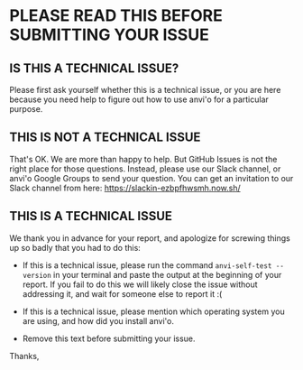 PLEASE READ THIS BEFORE SUBMITTING YOUR ISSUE
=============================================

IS THIS A TECHNICAL ISSUE?
---------------------------------------------
Please first ask yourself whether this is a technical issue, or you are here because you need help to figure out how to use anvi'o for a particular purpose.

THIS IS NOT A TECHNICAL ISSUE
---------------------------------------------
That's OK. We are more than happy to help. But GitHub Issues is not the right place for those questions. Instead, please use our Slack channel, or anvi'o Google Groups to send your question. You can get an invitation to our Slack channel from here: https://slackin-ezbpfhwsmh.now.sh/

THIS IS A TECHNICAL ISSUE
---------------------------------------------
We thank you in advance for your report, and apologize for screwing things up so badly that you had to do this:

 * If this is a technical issue, please run the command `anvi-self-test --version` in your terminal and paste the output at the beginning of your report. If you fail to do this we will likely close the issue without addressing it, and wait for someone else to report it :(

 * If this is a technical issue, please mention which operating system you are using, and how did you install anvi'o.

 * Remove this text before submitting your issue.


Thanks,
